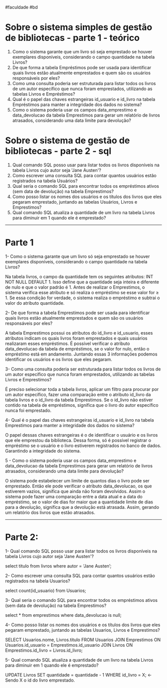 #faculdade #bd
# Sobre o sistema simples de gestão de bibliotecas - parte 1 - teórico

1. Como o sistema garante que um livro só seja emprestado se houver exemplares disponíveis, considerando o campo quantidade na tabela Livros?
2. De que forma a tabela Empréstimos pode ser usada para identificar quais livros estão atualmente emprestados e quem são os usuários responsáveis por eles?
3. Como uma consulta poderia ser estruturada para listar todos os livros de um autor específico que nunca foram emprestados, utilizando as tabelas Livros e Empréstimos?
4. Qual é o papel das chaves estrangeiras id_usuario e id_livro na tabela Empréstimos para manter a integridade dos dados no sistema?
5. Como o sistema poderia usar os campos data_emprestimo e data_devolucao da tabela Emprestimos para gerar um relatório de livros atrasados, considerando uma data limite para devolução?

# Sobre o sistema de gestão de bibliotecas - parte 2 - sql

1. Qual comando SQL posso usar para listar todos os livros disponíveis na tabela Livros cujo autor seja 'Jane Austen'?
2. Como escrever uma consulta SQL para contar quantos usuários estão registrados na tabela Usuários?
3. Qual seria o comando SQL para encontrar todos os empréstimos ativos (sem data de devolução) na tabela Emprestimos?
4. Como posso listar os nomes dos usuários e os títulos dos livros que eles pegaram emprestado, juntando as tabelas Usuários, Livros e Emprestimos?
5. Qual comando SQL atualiza a quantidade de um livro na tabela Livros para diminuir em 1 quando ele é emprestado?

---

# Parte 1

1- Como o sistema garante que um livro só seja emprestado se houver exemplares disponíveis, considerando o campo quantidade na tabela Livros?

Na tabela livros, o campo da quantidade tem os seguintes atributos: INT NOT NULL DEFAULT 1. Isso define que a quantidade seja inteira e diferente de nulo e que o valor padrão é 1. Antes de realizar o Emprestimos, o sistema verifica esse atributo e só realiza o empréstimo se esse valor for ≥ 1. Se essa condição for verdade, o sistema realiza o empréstimo e subtrai o valor do atributo quantidade.


2- De que forma a tabela Emprestimos pode ser usada para identificar quais livros estão atualmente emprestados e quem são os usuários responsáveis por eles?

A tabela Emprestimos possui os atributos do id_livro e id_usuario, esses atributos indicam os quais livros foram emprestados e quais usuários realizaram esses empréstimos. É possível verificar o atributo data_devolucao da tabela de empréstimos, se o valor for nulo, então o empréstimo está em andamento. Juntando essas 3 informações podemos identificar os usuários e os livros que eles pegaram.


3- Como uma consulta poderia ser estruturada para listar todos os livros de um autor específico que nunca foram emprestados, utilizando as tabelas Livros e Emprestimos?

É preciso selecionar toda a tabela livros, aplicar um filtro para procurar por um autor específico, fazer uma comparação entre o atributo id_livro da tabela livros e o id_livro da tabela Emprestimos. Se o id_livro não estiver contido na tabela de empréstimos, significa que o livro do autor específico nunca foi emprestado.


4- Qual é o papel das chaves estrangeiras id_usuario e id_livro na tabela Emprestimos para manter a integridade dos dados no sistema?

O papel dessas chaves estrangeiras é o de identificar o usuário e os livros que ele emprestou da biblioteca. Dessa forma, só é possível registrar o empréstimo se o usuário e o livro estiverem registrados no banco de dados. Garantindo a integridade do sistema.


5 - Como o sistema poderia usar os campos data_emprestimo e data_devolucao da tabela Emprestimos para gerar um relatório de livros atrasados, considerando uma data limite para devolução?

O sistema pode estabelecer um limite de quantos dias o livro pode ser emprestado. Então ele pode verificar o atributo data_devolucao, os que estiverem vazios, significa que ainda não foram devolvidos. Assim o sistema pode fazer uma comparação entre a data atual e a data do empréstimo, se o valor de dias for maior que a quantidade limite de dias para a devolução, significa que a devolução está atrasada. Assim, gerando um relatório dos livros que estão atrasados.


---

# Parte 2:

1- Qual comando SQL posso usar para listar todos os livros disponíveis na tabela Livros cujo autor seja 'Jane Austen'?

select titulo from livros where autor = ‘Jane Austen’;


2- Como escrever uma consulta SQL para contar quantos usuários estão registrados na tabela Usuarios?

select count(id_usuario) from Usuarios;


3- Qual seria o comando SQL para encontrar todos os empréstimos ativos (sem data de devolução) na tabela Emprestimos?

select * from emprestimos where data_devolucao is null;


4- Como posso listar os nomes dos usuários e os títulos dos livros que eles pegaram emprestado, juntando as tabelas Usuarios, Livros e Emprestimos?


SELECT Usuarios.nome, Livros.titulo FROM Usuarios JOIN Emprestimos ON Usuarios.id_usuario = Emprestimos.id_usuario JOIN Livros ON Emprestimos.id_livro = Livros.id_livro;


5- Qual comando SQL atualiza a quantidade de um livro na tabela Livros para diminuir em 1 quando ele é emprestado?

UPDATE Livros SET quantidade = quantidade - 1 WHERE id_livro = X; ← Sendo X o id do livro emprestado.